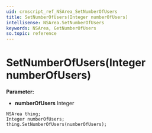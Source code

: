 ```yaml
---
uid: crmscript_ref_NSArea_SetNumberOfUsers
title: SetNumberOfUsers(Integer numberOfUsers)
intellisense: NSArea.SetNumberOfUsers
keywords: NSArea, GetNumberOfUsers
so.topic: reference
---
```


# SetNumberOfUsers(Integer numberOfUsers)

**Parameter:** 
* **numberOfUsers** Integer

```crmscript
NSArea thing;
Integer numberOfUsers;
thing.SetNumberOfUsers(numberOfUsers);
```

